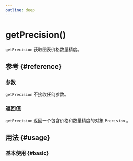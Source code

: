 ```yaml
---
outline: deep
---
```


# getPrecision()
`getPrecision` 获取图表价格数量精度。

## 参考 {#reference}
<!--@include: @/@views/api/references/instance/getPrecision.md-->

### 参数
`getPrecision` 不接收任何参数。

### 返回值
`getPrecision` 返回一个包含价格和数量精度的对象 `Precision` 。

## 用法 {#usage}
<script setup>
import GetPrecision from '../../../@views/api/samples/getPrecision/index.vue'
</script>

### 基本使用 {#basic}
<GetPrecision/>